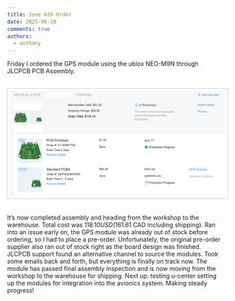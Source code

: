 ```yaml
---
title: June 6th Order
date: 2025-06-10
comments: true
authors:
  - anthony
---
```


<!-- Add these styles (you can also move them into your site’s main CSS) -->
<style>
.blog-figure {
  margin: 2rem 0;
  text-align: center;
}
.blog-figure img {
  max-width: 100%;
  height: auto;
  border: 1px solid #ccc;
  padding: 5px;
}
.blog-figure figcaption {
  margin-top: 0.5rem;
  font-style: italic;
  color: #555;
}
.gallery-container {
  display: flex;
  flex-wrap: wrap;
  gap: 1%;
  margin: 2rem 0;
}
.gallery-container .blog-figure {
  flex: 1 1 49%;
}
</style>

Friday I ordered the GPS module using the ublox NEO-M9N through JLCPCB PCB Assembly. 

<figure class="blog-figure">
  <img src="/blog/2025/june/10/order.jpg" alt="Order Screenshot">
</figure>

It’s now completed assembly and heading from the workshop to the warehouse. Total cost was $118.10 USD ($161.61 CAD including shipping).
Ran into an issue early on, the GPS module was already out of stock before ordering, so I had to place a pre-order. Unfortunately, the original pre-order supplier also ran out of stock right as the board design was finished. JLCPCB support found an alternative channel to source the modules. Took some emails back and forth, but everything is finally on track now. The module has passed final assembly inspection and is now moving from the workshop to the warehouse for shipping.
Next up: testing u-center setting up the modules for integration into the avionics system. Making steady progress!


